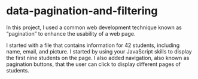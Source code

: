 # data-pagination-and-filtering

In this project, I used a common web development technique known as “pagination” to enhance the usability of a web page.

I started with a file that contains information for 42 students, including name, email, and picture. I started by using your JavaScript skills to display the first nine students on the page. I also added navigation, also known as pagination buttons, that the user can click to display different pages of students.

